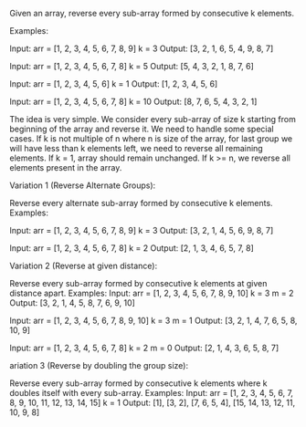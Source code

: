 Given an array, reverse every sub-array formed by consecutive k elements.

Examples:

Input:
arr = [1, 2, 3, 4, 5, 6, 7, 8, 9]
k = 3
Output:
[3, 2, 1, 6, 5, 4, 9, 8, 7]

Input:
arr = [1, 2, 3, 4, 5, 6, 7, 8]
k = 5
Output:
[5, 4, 3, 2, 1, 8, 7, 6]

Input:
arr = [1, 2, 3, 4, 5, 6]
k = 1
Output:
[1, 2, 3, 4, 5, 6]

Input:
arr = [1, 2, 3, 4, 5, 6, 7, 8]
k = 10
Output:
[8, 7, 6, 5, 4, 3, 2, 1]


The idea is very simple. We consider every sub-array of size k starting from beginning of the array and reverse it. We need to handle some special cases. If k is not multiple of n where n is size of the array, for last group we will have less than k elements left, we need to reverse all remaining elements. If k = 1, array should remain unchanged. If k >= n, we reverse all elements present in the array.


Variation 1 (Reverse Alternate Groups):

Reverse every alternate sub-array formed by consecutive k elements.
Examples:

Input:
arr = [1, 2, 3, 4, 5, 6, 7, 8, 9]
k = 3
Output:
[3, 2, 1, 4, 5, 6, 9, 8, 7]

Input:
arr = [1, 2, 3, 4, 5, 6, 7, 8]
k = 2
Output:
[2, 1, 3, 4, 6, 5, 7, 8]


Variation 2 (Reverse at given distance):

Reverse every sub-array formed by consecutive k elements at given distance apart.
Examples:
Input:
arr = [1, 2, 3, 4, 5, 6, 7, 8, 9, 10]
k = 3
m = 2
Output:
[3, 2, 1, 4, 5, 8, 7, 6, 9, 10]

Input:
arr = [1, 2, 3, 4, 5, 6, 7, 8, 9, 10]
k = 3
m = 1
Output:
[3, 2, 1, 4, 7, 6, 5, 8, 10, 9]

Input:
arr = [1, 2, 3, 4, 5, 6, 7, 8]
k = 2
m = 0
Output:
[2, 1, 4, 3, 6, 5, 8, 7]


ariation 3 (Reverse by doubling the group size):

Reverse every sub-array formed by consecutive k elements where k doubles itself with every sub-array.
Examples:
Input:
arr = [1, 2, 3, 4, 5, 6, 7, 8, 9, 10, 11, 12, 13, 14, 15]
k = 1
Output:
[1], [3, 2], [7, 6, 5, 4], [15, 14, 13, 12, 11, 10, 9, 8]
